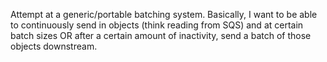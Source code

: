 Attempt at a generic/portable batching system.  Basically, I want to be able to continuously send in objects (think reading from SQS) and at certain batch sizes OR after a certain amount of inactivity, send a batch of those objects downstream.
